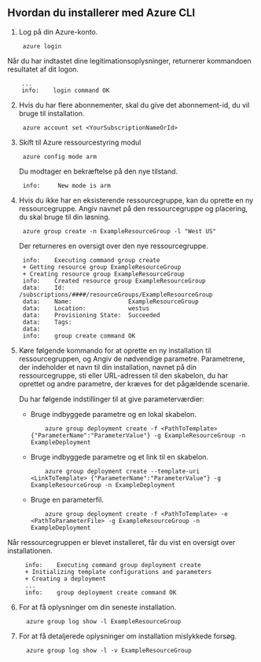 ## <a name="how-to-deploy-with-azure-cli"></a>Hvordan du installerer med Azure CLI

1. Log på din Azure-konto.

        azure login

  Når du har indtastet dine legitimationsoplysninger, returnerer kommandoen resultatet af dit logon.

        ...
        info:    login command OK

2. Hvis du har flere abonnementer, skal du give det abonnement-id, du vil bruge til installation.

        azure account set <YourSubscriptionNameOrId>

3. Skift til Azure ressourcestyring modul

        azure config mode arm

   Du modtager en bekræftelse på den nye tilstand.

        info:     New mode is arm

4. Hvis du ikke har en eksisterende ressourcegruppe, kan du oprette en ny ressourcegruppe. Angiv navnet på den ressourcegruppe og placering, du skal bruge til din løsning.

        azure group create -n ExampleResourceGroup -l "West US"

   Der returneres en oversigt over den nye ressourcegruppe.

        info:    Executing command group create
        + Getting resource group ExampleResourceGroup
        + Creating resource group ExampleResourceGroup
        info:    Created resource group ExampleResourceGroup
        data:    Id:                  /subscriptions/####/resourceGroups/ExampleResourceGroup
        data:    Name:                ExampleResourceGroup
        data:    Location:            westus
        data:    Provisioning State:  Succeeded
        data:    Tags:
        data:
        info:    group create command OK

5. Køre følgende kommando for at oprette en ny installation til ressourcegruppen, og Angiv de nødvendige parametre. Parametrene, der indeholder et navn til din installation, navnet på din ressourcegruppe, sti eller URL-adressen til den skabelon, du har oprettet og andre parametre, der kræves for det pågældende scenarie.

   Du har følgende indstillinger til at give parameterværdier:

   - Bruge indbyggede parametre og en lokal skabelon.

             azure group deployment create -f <PathToTemplate> {"ParameterName":"ParameterValue"} -g ExampleResourceGroup -n ExampleDeployment

   - Bruge indbyggede parametre og et link til en skabelon.

             azure group deployment create --template-uri <LinkToTemplate> {"ParameterName":"ParameterValue"} -g ExampleResourceGroup -n ExampleDeployment

   - Bruge en parameterfil.

             azure group deployment create -f <PathToTemplate> -e <PathToParameterFile> -g ExampleResourceGroup -n ExampleDeployment

  Når ressourcegruppen er blevet installeret, får du vist en oversigt over installationen.

         info:    Executing command group deployment create
         + Initializing template configurations and parameters
         + Creating a deployment
         ...
         info:    group deployment create command OK


6. For at få oplysninger om din seneste installation.

         azure group log show -l ExampleResourceGroup

7. For at få detaljerede oplysninger om installation mislykkede forsøg.

         azure group log show -l -v ExampleResourceGroup
